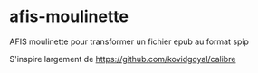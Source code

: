 # afis-moulinette
AFIS moulinette pour transformer un fichier epub au format spip

S'inspire largement de https://github.com/kovidgoyal/calibre
